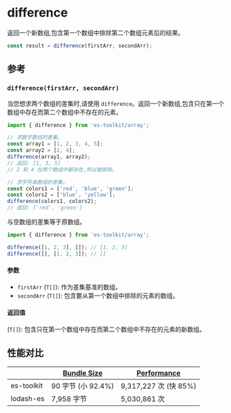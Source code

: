 # difference

返回一个新数组,包含第一个数组中排除第二个数组元素后的结果。

```typescript
const result = difference(firstArr, secondArr);
```

## 参考

### `difference(firstArr, secondArr)`

当您想求两个数组的差集时,请使用 `difference`。返回一个新数组,包含只在第一个数组中存在而第二个数组中不存在的元素。

```typescript
import { difference } from 'es-toolkit/array';

// 求数字数组的差集。
const array1 = [1, 2, 3, 4, 5];
const array2 = [2, 4];
difference(array1, array2);
// 返回: [1, 3, 5]
// 2 和 4 在两个数组中都存在,所以被排除。

// 求字符串数组的差集。
const colors1 = ['red', 'blue', 'green'];
const colors2 = ['blue', 'yellow'];
difference(colors1, colors2);
// 返回: ['red', 'green']
```

与空数组的差集等于原数组。

```typescript
import { difference } from 'es-toolkit/array';

difference([1, 2, 3], []); // [1, 2, 3]
difference([], [1, 2, 3]); // []
```

#### 参数

- `firstArr` (`T[]`): 作为差集基准的数组。
- `secondArr` (`T[]`): 包含要从第一个数组中排除的元素的数组。

#### 返回值

(`T[]`): 包含只在第一个数组中存在而第二个数组中不存在的元素的新数组。

## 性能对比

|            | [Bundle Size](../../bundle-size.md) | [Performance](../../performance.md) |
| ---------- | ----------------------------------- | ----------------------------------- |
| es-toolkit | 90 字节 (小 92.4%)                  | 9,317,227 次 (快 85%)               |
| lodash-es  | 7,958 字节                          | 5,030,861 次                        |
